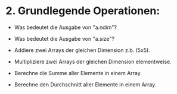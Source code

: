 # 2. Grundlegende Operationen:
- Was bedeutet die Ausgabe von "a.ndim"?

- Was bedeutet die Ausgabe von "a.size"?
  
- Addiere zwei Arrays der gleichen Dimension z.b. (5x5).
  
- Multipliziere zwei Arrays der gleichen Dimension elementweise.
  
- Berechne die Summe aller Elemente in einem Array.
  
- Berechne den Durchschnitt aller Elemente in einem Array.
